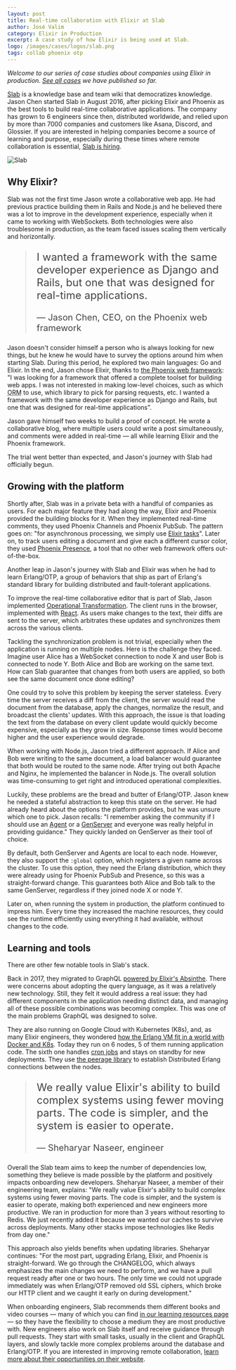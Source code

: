 ```yaml
---
layout: post
title: Real-time collaboration with Elixir at Slab
author: José Valim
category: Elixir in Production
excerpt: A case study of how Elixir is being used at Slab.
logo: /images/cases/logos/slab.png
tags: collab phoenix otp
---
```


*Welcome to our series of case studies about companies using Elixir in production. [See all cases](/cases.html) we have published so far.*

[Slab](https://slab.com/) is a knowledge base and team wiki that democratizes knowledge. Jason Chen started Slab in August 2016, after picking Elixir and Phoenix as the best tools to build real-time collaborative applications. The company has grown to 6 engineers since then, distributed worldwide, and relied upon by more than 7000 companies and customers like Asana, Discord, and Glossier. If you are interested in helping companies become a source of learning and purpose, especially  during these times where remote collaboration is essential, [Slab is hiring](https://slab.com/jobs?ref=elixir).

![Slab](/images/cases/bg/slab.png)

## Why Elixir?

Slab was not the first time Jason wrote a collaborative web app. He had previous practice building them in Rails and Node.js and he believed there was a lot to improve in the development experience, especially when it came to working with WebSockets. Both technologies were also troublesome in production, as the team faced issues scaling them vertically and horizontally.

<blockquote style="font-size: 24px; color: #444">
<p>I wanted a framework with the same developer experience as Django and Rails, but one that was designed for real-time applications.</p>
<p style="font-size: 20px">— Jason Chen, CEO, on the Phoenix web framework</p>
</blockquote>

Jason doesn't consider himself a person who is always looking for new things, but he knew he would have to survey the options around him when starting Slab. During this period, he explored two main languages: Go and Elixir. In the end, Jason chose Elixir, thanks to [the Phoenix web framework](https://phoenixframework.org/): "I was looking for a framework that offered a complete toolset for building web apps. I was not interested in making low-level choices, such as which  <acronym title="Object-relational mapping">ORM</acronym> to use, which library to pick for parsing requests, etc. I wanted a framework with the same developer experience as Django and Rails, but one that was designed for real-time applications".

Jason gave himself two weeks to build a proof of concept. He wrote a collaborative blog, where multiple users could write a post simultaneously, and comments were added in real-time — all while learning Elixir and the Phoenix framework.

The trial went better than expected, and Jason's journey with Slab had officially begun.

## Growing with the platform

Shortly after, Slab was in a private beta with a handful of companies as users. For each major feature they had along the way, Elixir and Phoenix provided the building blocks for it. When they implemented real-time comments, they used Phoenix Channels and Phoenix PubSub. The pattern goes on: "for asynchronous processing, we simply use [Elixir tasks](https://hexdocs.pm/elixir/Task.html)". Later on, to track users editing a document and give each a different cursor color, they used [Phoenix Presence](https://hexdocs.pm/phoenix/Phoenix.Presence.html), a tool that no other web framework offers out-of-the-box.

Another leap in Jason's journey with Slab and Elixir was when he had to learn Erlang/OTP, a group of behaviors that ship as part of Erlang's standard library for building distributed and fault-tolerant applications.

To improve the real-time collaborative editor that is part of Slab, Jason implemented [Operational Transformation](https://en.wikipedia.org/wiki/Operational_transformation). The client runs in the browser, implemented with [React](https://reactjs.org/). As users make changes to the text, their diffs are sent to the server, which arbitrates these updates and synchronizes them across the various clients.

Tackling the synchronization problem is not trivial, especially when the application is running on multiple nodes. Here is the challenge they faced. Imagine user Alice has a WebSocket connection to node X and user Bob is connected to node Y. Both Alice and Bob are working on the same text. How can Slab guarantee that changes from both users are applied, so both see the same document once done editing?

One could try to solve this problem by keeping the server stateless. Every time the server receives a diff from the client, the server would read the document from the database, apply the changes, normalize the result, and broadcast the clients' updates. With this approach, the issue is that loading the text from the database on every client update would quickly become expensive, especially as they grow in size. Response times would become higher and the user experience would degrade.

When working with Node.js, Jason tried a different approach. If Alice and Bob were writing to the same document, a load balancer would guarantee that both would be routed to the same node. After trying out both Apache and Nginx, he implemented the balancer in Node.js. The overall solution was time-consuming to get right and introduced operational complexities.

Luckily, these problems are the bread and butter of Erlang/OTP. Jason knew he needed a stateful abstraction to keep this state on the server. He had already heard about the options the platform provides, but he was unsure which one to pick. Jason recalls: "I remember asking the community if I should use an [Agent](https://hexdocs.pm/elixir/Agent.html) or a [GenServer](https://hexdocs.pm/elixir/GenServer.html) and everyone was really helpful in providing guidance." They quickly landed on GenServer as their tool of choice.

By default, both GenServer and Agents are local to each node. However, they also support the `:global` option, which registers a given name across the cluster. To use this option, they need the Erlang distribution, which they were already using for Phoenix PubSub and Presence, so this was a straight-forward change. This guarantees both Alice and Bob talk to the same GenServer, regardless if they joined node X or node Y.

Later on, when running the system in production, the platform continued to impress him. Every time they increased the machine resources, they could see the runtime efficiently using everything it had available, without changes to the code.

## Learning and tools

There are other few notable tools in Slab's stack.

Back in 2017, they migrated to GraphQL [powered by Elixir's Absinthe](http://absinthe-graphql.org/). There were concerns about adopting the query language, as it was a relatively new technology. Still, they felt it would address a real issue: they had different components in the application needing distinct data, and managing all of these possible combinations was becoming complex. This was one of the main problems GraphQL was designed to solve.

They are also running on Google Cloud with Kubernetes (K8s), and, as many Elixir engineers, they wondered [how the Erlang VM fit in a world with Docker and K8s](https://dashbit.co/blog/kubernetes-and-the-erlang-vm-orchestration-on-the-large-and-the-small). Today they run on 6 nodes, 5 of them running application code. The sixth one handles [cron jobs](https://en.wikipedia.org/wiki/Cron) and stays on standby for new deployments. They use [the peerage library](https://github.com/mrluc/peerage) to establish Distributed Erlang connections between the nodes.

<blockquote style="font-size: 24px; color: #444">
<p>We really value Elixir's ability to build complex systems using fewer moving parts. The code is simpler, and the system is easier to operate.</p>
<p style="font-size: 20px">— Sheharyar Naseer, engineer</p>
</blockquote>

Overall the Slab team aims to keep the number of dependencies low, something they believe is made possible by the platform and positively impacts onboarding new developers. Sheharyar Naseer, a member of their engineering team, explains: "We really value Elixir's ability to build complex systems using fewer moving parts. The code is simpler, and the system is easier to operate, making both experienced and new engineers more productive. We ran in production for more than 3 years without resorting to Redis. We just recently added it because we wanted our caches to survive across deployments. Many other stacks impose technologies like Redis from day one."

This approach also yields benefits when updating libraries. Sheharyar continues: "For the most part, upgrading Erlang, Elixir, and Phoenix is straight-forward. We go through the CHANGELOG, which always emphasizes the main changes we need to perform, and we have a pull request ready after one or two hours. The only time we could not upgrade immediately was when Erlang/OTP removed old SSL ciphers, which broke our HTTP client and we caught it early on during development."

When onboarding engineers, Slab recommends them different books and video courses — many of which you can find [in our learning resources page](/learning.html) — so they have the flexibility to choose a medium they are most productive with. New engineers also work on Slab itself and receive guidance through pull requests. They start with small tasks, usually in the client and GraphQL layers, and slowly tackle more complex problems around the database and Erlang/OTP. If you are interested in improving remote collaboration, [learn more about their opportunities on their website](https://slab.com/jobs?ref=elixir).
